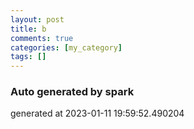 ```yaml
---
layout: post
title: b
comments: true
categories: [my_category]
tags: []
---
```


### Auto generated by spark
generated at 2023-01-11 19:59:52.490204
